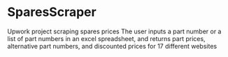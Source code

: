 # SparesScraper
Upwork project scraping spares prices
The user inputs a part number or a list of part numbers in an excel spreadsheet, and returns part prices, alternative part numbers, and discounted prices 
for 17 different websites

